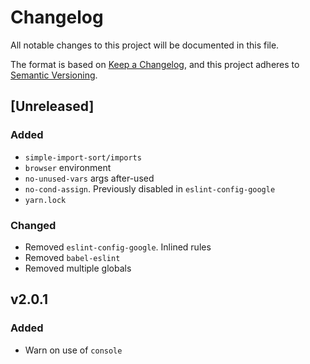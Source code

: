 # Changelog
All notable changes to this project will be documented in this file.

The format is based on [Keep a Changelog](https://keepachangelog.com/en/1.0.0/),
and this project adheres to [Semantic Versioning](https://semver.org/spec/v2.0.0.html).

## [Unreleased]
### Added
- `simple-import-sort/imports`
- `browser` environment
- `no-unused-vars` args after-used
- `no-cond-assign`. Previously disabled in `eslint-config-google`
- `yarn.lock`

### Changed
- Removed `eslint-config-google`. Inlined rules
- Removed `babel-eslint`
- Removed multiple globals

## v2.0.1
### Added
- Warn on use of `console`
